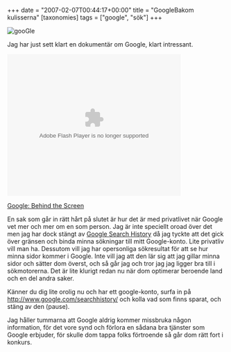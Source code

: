 +++
date = "2007-02-07T00:44:17+00:00"
title = "GoogleBakom kulisserna"
[taxonomies]
tags = ["google", "sök"]
+++

<img id="image287" src="/images/2007/02/google.png" alt="gooGle" />

Jag har just sett klart en dokumentär om Google, klart intressant.

<embed style="width:400px; height:326px;" id="VideoPlayback" type="application/x-shockwave-flash" src="http://video.google.com/googleplayer.swf?docId=-1498959948416769897&#038;hl=en" flashvars="">
</embed>

  
[Google: Behind the Screen][1]

En sak som går in rätt hårt på slutet är hur det är med privatlivet när Google vet mer och mer om en som person. Jag är inte speciellt oroad över det men jag har dock stängt av [Google Search History][2] då jag tyckte att det gick över gränsen och binda minna sökningar till mitt Google-konto. Lite privatliv vill man ha. Dessutom vill jag har opersonliga sökresultat för att se hur minna sidor kommer i Google. Inte vill jag att den lär sig att jag gillar minna sidor och sätter dom överst, och så går jag och tror jag jag ligger bra till i sökmotorerna. Det är lite klurigt redan nu när dom optimerar beroende land och en del andra saker.

Känner du dig lite orolig nu och har ett google-konto, surfa in på <http://www.google.com/searchhistory/> och kolla vad som finns sparat, och stäng av den (pause).

Jag håller tummarna att Google aldrig kommer missbruka någon information, för det vore synd och förlora en sådana bra tjänster som Google erbjuder, för skulle dom tappa folks förtroende så går dom rätt fort i konkurs.



<small></small>

 [1]: http://video.google.com/videoplay?docid=-1498959948416769897
 [2]: http://www.google.com/searchhistory/
